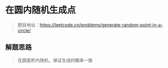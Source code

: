# 在圆内随机生成点

> 题目地址：https://leetcode.cn/problems/generate-random-point-in-a-circle/

## 解题思路

> 在圆面积内随机，保证生成的概率一致